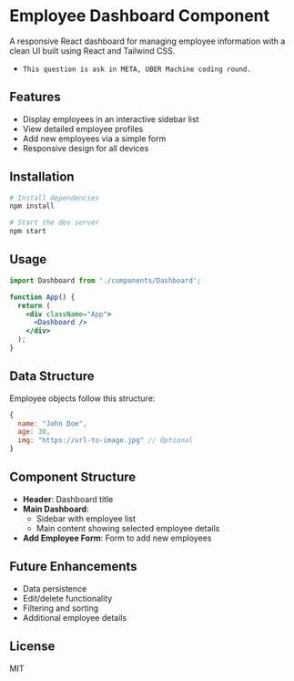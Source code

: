 # Employee Dashboard Component

A responsive React dashboard for managing employee information with a clean UI built using React and Tailwind CSS.

- ``` This question is ask in META, UBER Machine coding round. ```

## Features

- Display employees in an interactive sidebar list
- View detailed employee profiles
- Add new employees via a simple form
- Responsive design for all devices

## Installation

```bash
# Install dependencies
npm install

# Start the dev server
npm start
```

## Usage

```jsx
import Dashboard from './components/Dashboard';

function App() {
  return (
    <div className="App">
      <Dashboard />
    </div>
  );
}
```

## Data Structure

Employee objects follow this structure:

```javascript
{
  name: "John Doe",
  age: 30,
  img: "https://url-to-image.jpg" // Optional
}
```

## Component Structure

- **Header**: Dashboard title
- **Main Dashboard**:
  - Sidebar with employee list
  - Main content showing selected employee details
- **Add Employee Form**: Form to add new employees

## Future Enhancements

- Data persistence
- Edit/delete functionality
- Filtering and sorting
- Additional employee details

## License

MIT